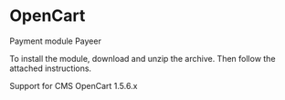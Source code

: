 OpenCart
======
Payment module Payeer

To install the module, download and unzip the archive.
Then follow the attached instructions.

Support for CMS OpenCart 1.5.6.x
